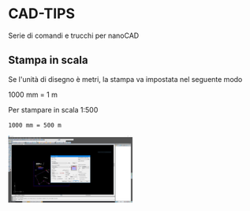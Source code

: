 # CAD-TIPS
Serie di comandi e trucchi per nanoCAD

## Stampa in scala
Se l'unità di disegno è metri, la stampa va impostata nel seguente modo

1000 mm = 1 m

Per stampare in scala 1:500

```
1000 mm = 500 m
```

<img src="https://raw.githubusercontent.com/ludovico85/CAD-TIPS/master/img/scala.PNG" height="50%" width="50%">

